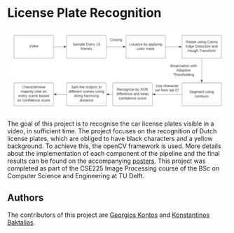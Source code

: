 # License Plate Recognition

![Pipeline](pipeline.png)

The goal of this project is to recognise the car license plates visible in a video, in sufficient time. The project focuses on the recognition of Dutch license plates, which are obliged to have black characters and a yellow background. To achieve this, the openCV framework is used. More details about the implementation of each component of the pipeline and the final results can be found on the accompanying [posters](Posters). This project was completed as part of the CSE225 Image Processing course of the BSc on Computer Science and Engineering at TU Delft.

## Authors

The contributors of this project are [Georgios Kontos](https://github.com/GeorgeKontos14) and [Konstantinos Baktalias](https://github.com/konstantinosbaktalias).